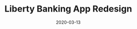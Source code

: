 ---
title: "Liberty Banking App Redesign"
description: null
date: "2020-03-13"
category: "UI/UX Design"
client: null
featuredImage: "../images/liberty-banking-app.png"
sharebuttons: true
projectLink: "https://dribbble.com/shots/10739025-Liberty-Banking-App-Redesign"
---